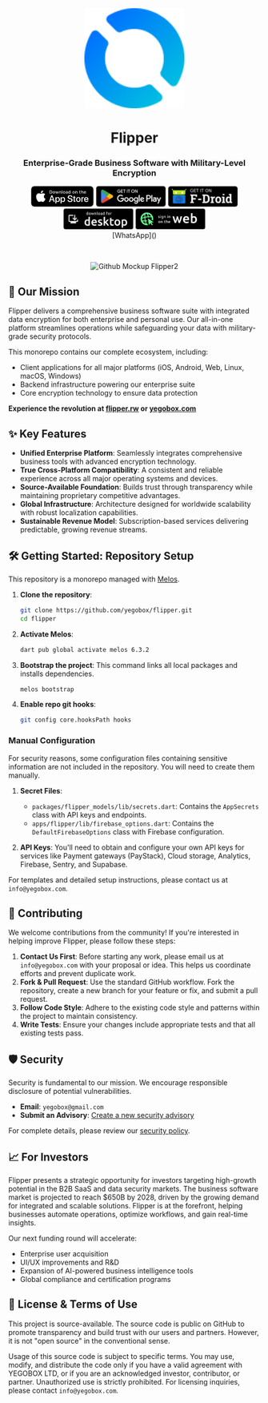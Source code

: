 <div align="center">

<img src=".github/assets/flipper_logo.png" width="200" alt="Flipper Logo"/>

# Flipper

### Enterprise-Grade Business Software with Military-Level Encryption

</div>

<div align="center">
  <a href="https://apps.apple.com/app/id1542026904"><img height="42" src=".github/assets/app-store-badge.svg" alt="App Store"></a>
  <a href="https://play.google.com/store/apps/details?id=io.Flipper.photos"><img height="42" src=".github/assets/play-store-badge.png" alt="Google Play"></a>
  <a href="https://f-droid.org/packages/io.Flipper.photos.fdroid/"><img height="42" src=".github/assets/f-droid-badge.png" alt="F-Droid"></a>
  <a href="https://yegobox.com"><img height="42" src=".github/assets/desktop-badge.png" alt="Desktop"></a>
  <a href="https://web.yegobox.com"><img height="42" src=".github/assets/web-badge.svg" alt="Web"></a>
  <br/>
</div>

<div align="center">
  [WhatsApp]()
</div>


<div align="center">

&ensp;

![Github Mockup Flipper2](https://github.com/user-attachments/assets/548911d7-96d9-43e1-9b2c-830865e78eb5)

</div>

## 🚀 Our Mission

Flipper delivers a comprehensive business software suite with integrated data encryption for both enterprise and personal use. Our all-in-one platform streamlines operations while safeguarding your data with military-grade security protocols.

This monorepo contains our complete ecosystem, including:
-   Client applications for all major platforms (iOS, Android, Web, Linux, macOS, Windows)
-   Backend infrastructure powering our enterprise suite
-   Core encryption technology to ensure data protection

**Experience the revolution at [flipper.rw](https://flipper.rw) or [yegobox.com](https://yegobox.com)**

## ✨ Key Features

-   **Unified Enterprise Platform**: Seamlessly integrates comprehensive business tools with advanced encryption technology.
-   **True Cross-Platform Compatibility**: A consistent and reliable experience across all major operating systems and devices.
-   **Source-Available Foundation**: Builds trust through transparency while maintaining proprietary competitive advantages.
-   **Global Infrastructure**: Architecture designed for worldwide scalability with robust localization capabilities.
-   **Sustainable Revenue Model**: Subscription-based services delivering predictable, growing revenue streams.

## 🛠️ Getting Started: Repository Setup

This repository is a monorepo managed with [Melos](https://melos.invertase.dev/).

1.  **Clone the repository**:
    ```bash
    git clone https://github.com/yegobox/flipper.git
    cd flipper
    ```

2.  **Activate Melos**:
    ```bash
    dart pub global activate melos 6.3.2
    ```

3.  **Bootstrap the project**:
    This command links all local packages and installs dependencies.
    ```bash
    melos bootstrap
    ```

4.  **Enable repo git hooks**:
    ```bash
    git config core.hooksPath hooks
    ```

### Manual Configuration

For security reasons, some configuration files containing sensitive information are not included in the repository. You will need to create them manually.

1.  **Secret Files**:
    -   `packages/flipper_models/lib/secrets.dart`: Contains the `AppSecrets` class with API keys and endpoints.
    -   `apps/flipper/lib/firebase_options.dart`: Contains the `DefaultFirebaseOptions` class with Firebase configuration.

2.  **API Keys**:
    You'll need to obtain and configure your own API keys for services like Payment gateways (PayStack), Cloud storage, Analytics, Firebase, Sentry, and Supabase.

For templates and detailed setup instructions, please contact us at `info@yegobox.com`.

## 🤝 Contributing

We welcome contributions from the community! If you're interested in helping improve Flipper, please follow these steps:

1.  **Contact Us First**: Before starting any work, please email us at `info@yegobox.com` with your proposal or idea. This helps us coordinate efforts and prevent duplicate work.
2.  **Fork & Pull Request**: Use the standard GitHub workflow. Fork the repository, create a new branch for your feature or fix, and submit a pull request.
3.  **Follow Code Style**: Adhere to the existing code style and patterns within the project to maintain consistency.
4.  **Write Tests**: Ensure your changes include appropriate tests and that all existing tests pass.

## 🛡️ Security

Security is fundamental to our mission. We encourage responsible disclosure of potential vulnerabilities.
-   **Email**: `yegobox@gmail.com`
-   **Submit an Advisory**: [Create a new security advisory](https://github.com/yegobox/flipper/security/advisories/new)

For complete details, please review our [security policy](SECURITY.md).

## 📈 For Investors

Flipper presents a strategic opportunity for investors targeting high-growth potential in the B2B SaaS and data security markets. The business software market is projected to reach $650B by 2028, driven by the growing demand for integrated and scalable solutions. Flipper is at the forefront, helping businesses automate operations, optimize workflows, and gain real-time insights.

Our next funding round will accelerate:
-   Enterprise user acquisition
-   UI/UX improvements and R&D
-   Expansion of AI-powered business intelligence tools
-   Global compliance and certification programs

## 📜 License & Terms of Use

This project is source-available. The source code is public on GitHub to promote transparency and build trust with our users and partners. However, it is not "open source" in the conventional sense.

Usage of this source code is subject to specific terms. You may use, modify, and distribute the code only if you have a valid agreement with YEGOBOX LTD, or if you are an acknowledged investor, contributor, or partner. Unauthorized use is strictly prohibited. For licensing inquiries, please contact `info@yegobox.com`.

